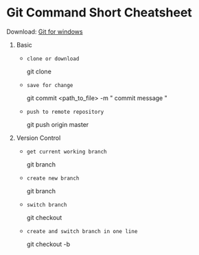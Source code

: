 # Git Command Short Cheatsheet

Download: [Git for windows](https://github.com/git-for-windows/git/releases)

1. Basic
   - `clone or download`
   
     git clone <repo url> <customer folder name>
   
   - `save for change`
   
     git commit  <path_to_file> -m " commit message "
   
   - `push to remote repository`
   
     git push origin master

2. Version Control
   - `get current working branch`
   
     git branch
   
   - `create new branch`
   
     git branch <newBranch>
   
   - `switch branch`
   
     git checkout <branchName>
   
   - `create and switch branch in one line`
   
     git checkout -b <newBranch>

